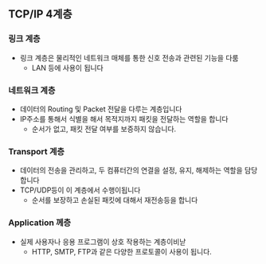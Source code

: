 ## TCP/IP 4계층
### 링크 계층
 - 링크 계층은 물리적인 네트워크 매체를 통한 신호 전송과 관련된 기능을 다룸
    - LAN 등에 사용이 됩니다
### 네트워크 계층
- 데이터의 Routing 및 Packet 전달을 다루는 계층입니다
- IP주소를 통해서 식별을 해서 목적지까지 패킷을 전달하는 역할을 합니다
    - 순서가 없고, 패킷 전달 여부를 보증하지 않습니다. 
### Transport 계층
- 데이터의 전송을 관리하고, 두 컴퓨터간의 연결을 설정, 유지, 해제하는 역할을 담당합니다
- TCP/UDP등이 이 계층에서 수행이됩니다
    - 순서를 보장하고 손실된 패킷에 대해서 재전송등을 합니다
### Application 께층
- 실제 사용자나 응용 프로그램이 상호 작용하는 계층이비낟
    - HTTP, SMTP, FTP과 같은 다양한 프로토콜이 사용이 됩니다. 

